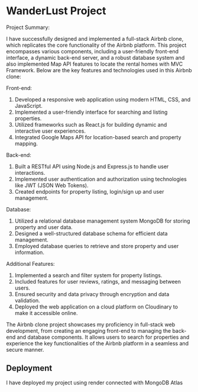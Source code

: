 # WanderLust Project

Project Summary:

I have successfully designed and implemented a full-stack Airbnb clone, which replicates the core functionality of the Airbnb platform. This project encompasses various components, including a user-friendly front-end interface, a dynamic back-end server, and a robust database system and also implemented Map API features to locate the rental homes with MVC Framework. Below are the key features and technologies used in this Airbnb clone:

Front-end:
1. Developed a responsive web application using modern HTML, CSS, and JavaScript.
2. Implemented a user-friendly interface for searching and listing properties.
3. Utilized frameworks such as React.js for building dynamic and interactive user experiences.
4. Integrated Google Maps API for location-based search and property mapping.

Back-end:
1. Built a RESTful API using Node.js and Express.js to handle user interactions.
2. Implemented user authentication and authorization using technologies like JWT (JSON Web Tokens).
3. Created endpoints for property listing, login/sign up and user management.

Database:
1. Utilized a relational database management system MongoDB for storing property and user data.
2. Designed a well-structured database schema for efficient data management.
3. Employed database queries to retrieve and store property and user information.

Additional Features:
1. Implemented a search and filter system for property listings.
2. Included features for user reviews, ratings, and messaging between users.
3. Ensured security and data privacy through encryption and data validation.
4. Deployed the web application on a cloud platform on Cloudinary to make it accessible online.

The Airbnb clone project showcases my proficiency in full-stack web development, from creating an engaging front-end to managing the back-end and database components. It allows users to search for properties and experience the key functionalities of the Airbnb platform in a seamless and secure manner.

## Deployment

I have deployed my project using render connected with MongoDB Atlas
